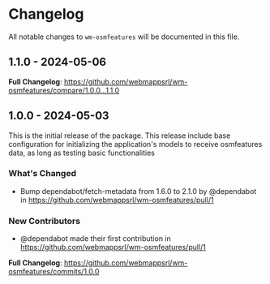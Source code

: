 # Changelog

All notable changes to `wm-osmfeatures` will be documented in this file.

## 1.1.0 - 2024-05-06

**Full Changelog**: https://github.com/webmappsrl/wm-osmfeatures/compare/1.0.0...1.1.0

## 1.0.0 - 2024-05-03

This is the initial release of the package.
This release include base configuration for initializing the application's models to receive osmfeatures data, as long as testing basic functionalities

### What's Changed

* Bump dependabot/fetch-metadata from 1.6.0 to 2.1.0 by @dependabot in https://github.com/webmappsrl/wm-osmfeatures/pull/1

### New Contributors

* @dependabot made their first contribution in https://github.com/webmappsrl/wm-osmfeatures/pull/1

**Full Changelog**: https://github.com/webmappsrl/wm-osmfeatures/commits/1.0.0
